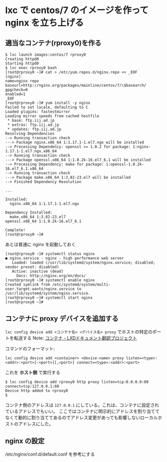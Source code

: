 # lxc で centos/7 のイメージを作って nginx を立ち上げる

## 適当なコンテナ(rproxy0)を作る
```
$ lxc launch images:centos/7 rproxy0
Creating httpd0
Starting httpd0 
$ lxc exec rproxy0 bash
[root@rproxy0 ~]# cat > /etc/yum.repos.d/nginx.repo << _EOF
[nginx]
name=nginx repo
baseurl=http://nginx.org/packages/mainline/centos/7/\$basearch/
gpgcheck=0
enabled=1
_EOF
[root@rproxy0 ~]# yum install -y nginx                                                                                                   
Failed to set locale, defaulting to C
Loaded plugins: fastestmirror
Loading mirror speeds from cached hostfile
 * base: ftp.iij.ad.jp
 * extras: ftp.iij.ad.jp
 * updates: ftp.iij.ad.jp
Resolving Dependencies
--> Running transaction check
---> Package nginx.x86_64 1:1.17.1-1.el7.ngx will be installed
--> Processing Dependency: openssl >= 1.0.2 for package: 1:nginx-1.17.1-1.el7.ngx.x86_64
--> Running transaction check
---> Package openssl.x86_64 1:1.0.2k-16.el7_6.1 will be installed
--> Processing Dependency: make for package: 1:openssl-1.0.2k-16.el7_6.1.x86_64
--> Running transaction check
---> Package make.x86_64 1:3.82-23.el7 will be installed
--> Finished Dependency Resolution

...

Installed:
  nginx.x86_64 1:1.17.1-1.el7.ngx

Dependency Installed:
  make.x86_64 1:3.82-23.el7                                                openssl.x86_64 1:1.0.2k-16.el7_6.1

Complete!
[root@rproxy0 ~]#
```
あとは普通に nginx を起動しておく

```
[root@rproxy0 ~]# systemctl status nginx
● nginx.service - nginx - high performance web server
   Loaded: loaded (/usr/lib/systemd/system/nginx.service; disabled; vendor preset: disabled)
   Active: inactive (dead)
     Docs: http://nginx.org/en/docs/
[root@rproxy0 ~]# systemctl enable nginx
Created symlink from /etc/systemd/system/multi-user.target.wants/nginx.service to /usr/lib/systemd/system/nginx.service.
[root@rproxy0 ~]# systemctl start nginx
[root@rproxy0 ~]#
```

## コンテナに proxy デバイスを追加する
`lxc config device add <コンテナ名> <デバイス名> proxy` でホストの特定のポートを転送する
Note: [コンテナ - LXDドキュメント翻訳プロジェクト](https://lxd-ja.readthedocs.io/ja/latest/containers/)

コマンドのフォーマット:
```
lxc config device add <container> <device-name> proxy listen=<type>:<addr>:<port>[-<port>][,<port>] connect=<type>:<addr>:<port>
```

これを **ホスト側** で実行する
```
$ lxc config device add rproxy0 http proxy listen=tcp:0.0.0.0:80 connect=tcp:127.0.0.1:80
Device http added to rproxy0
$
```
コンテナ側のアドレスは `127.0.0.1` にしている。これは、コンテナに設定されているアドレスでもいい。
ここではコンテナに明示的にアドレスを割り当ててなくて動的に割り当ててあるのでアドレス変更があっても影響しないローカルホストのアドレスにした。

## nginx の設定
/etc/nginx/conf.d/default.conf を参考にする
